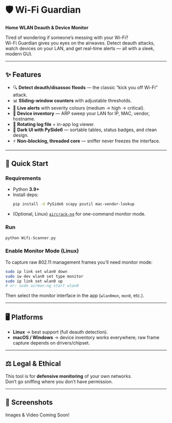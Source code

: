 # 🛡️ Wi-Fi Guardian  
**Home WLAN Deauth & Device Monitor**

Tired of wondering if someone’s messing with your Wi-Fi?  
Wi-Fi Guardian gives you eyes on the airwaves. Detect deauth attacks, watch devices on your LAN, and get real-time alerts — all with a sleek, modern GUI.  

---

## ✨ Features
- 🔍 **Detect deauth/disassoc floods** — the classic “kick you off Wi-Fi” attack.  
- 📊 **Sliding-window counters** with adjustable thresholds.  
- 🚨 **Live alerts** with severity colours (medium → high → critical).  
- 👀 **Device inventory** — ARP sweep your LAN for IP, MAC, vendor, hostname.  
- 📝 **Rotating log file** + in-app log viewer.  
- 🎨 **Dark UI with PySide6** — sortable tables, status badges, and clean design.  
- ⚡ **Non-blocking, threaded core** — sniffer never freezes the interface.  

---

## 🚀 Quick Start

### Requirements
- Python **3.9+**  
- Install deps:
  ```bash
  pip install -U PySide6 scapy psutil mac-vendor-lookup
  ```
- (Optional, Linux) [`aircrack-ng`](https://www.aircrack-ng.org/) for one-command monitor mode.

### Run
```bash
python Wifi-Scanner.py
```

### Enable Monitor Mode (Linux)
To capture raw 802.11 management frames you’ll need monitor mode:

```bash
sudo ip link set wlan0 down
sudo iw dev wlan0 set type monitor
sudo ip link set wlan0 up
# or: sudo airmon-ng start wlan0
```

Then select the monitor interface in the app (`wlan0mon`, `mon0`, etc.).

---

## 🖥️ Platforms
- **Linux** → best support (full deauth detection).  
- **macOS / Windows** → device inventory works everywhere; raw frame capture depends on drivers/chipset.  

---

## ⚖️ Legal & Ethical
This tool is for **defensive monitoring** of your own networks.  
Don’t go sniffing where you don’t have permission.  

---

## 📸 Screenshots
Images & Video Coming Soon!
